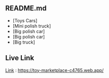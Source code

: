

## README.md 

 - [Toys Cars]
 - [Mini polish truck]
 - [Big polish car]
 - [Big polish car]
 - [Big truck]


## Live Link

[Link](https://toy-marketplace-c4765.web.app/) : https://toy-marketplace-c4765.web.app/

